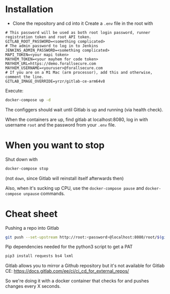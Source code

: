 # Installation

- Clone the repository and cd into it
Create a `.env` file in the root with

```env
# This password will be used as both root login password, runner registration token and root API token.
GITLAB_ROOT_PASSWORD=<something complicated>
# The admin password to log in to Jenkins
JENKINS_ADMIN_PASSWORD=<something complicated>
MAPI_TOKEN=<your mapi token>
MAYHEM_TOKEN=<your mayhem for code token>
MAYHEM_URL=https://demo.forallsecure.com
MAYHEM_USERNAME=<youruser>@forallsecure.com
# If you are on a M1 Mac (arm processor), add this and otherwise, comment the line.
GITLAB_IMAGE_OVERRIDE=yrzr/gitlab-ce-arm64v8
```

Execute:
```sh
docker-compose up -d
```

The configgers should wait until Gitlab is up and running (via health check).

When the containers are up, find gitlab at localhost:8080, log in with username `root` and the password from your `.env` file.

# When you want to stop
Shut down with
```sh
docker-compose stop
```
(not `down`, since Gitlab will reinstall itself afterwards then)

Also, when it's sucking up CPU, use the `docker-compose pause` and `docker-compose unpause` commands.

# Cheat sheet
Pushing a repo into Gitlab
```sh
git push --set-upstream http://root:<password>@localhost:8080/root/$(git rev-parse --show-toplevel | xargs basename).git $(git rev-parse --abbrev-ref HEAD)
```

Pip dependencies needed for the python3 script to get a PAT
```sh
pip3 install requests bs4 lxml
```

Gitlab allows you to mirror a Github repository but it's not available for Gitlab CE:
https://docs.gitlab.com/ee/ci/ci_cd_for_external_repos/

So we're doing it with a docker container that checks for and pushes changes every X seconds.